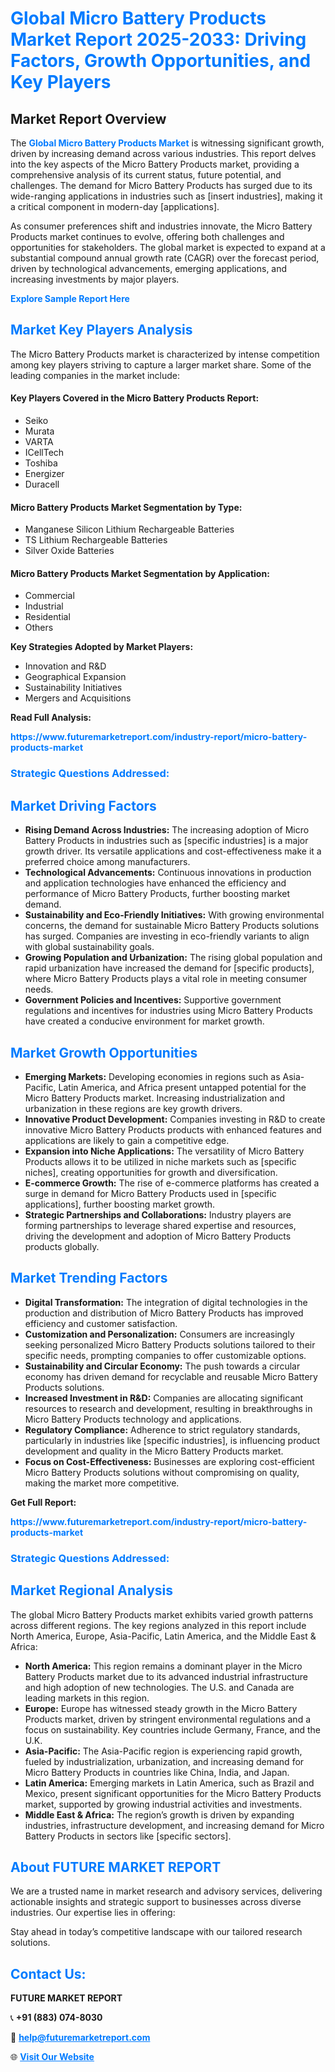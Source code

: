 <h1 style="color: #007BFF;">Global Micro Battery Products Market Report 2025-2033: Driving Factors, Growth Opportunities, and Key Players</h1>

<section id="overview">
<h2>Market Report Overview</h2>
<p>The <a href="https://www.futuremarketreport.com/industry-report/micro-battery-products-market" style="color: #007BFF; text-decoration: none;"><strong>Global Micro Battery Products Market</strong></a> is witnessing significant growth, driven by increasing demand across various industries. This report delves into the key aspects of the Micro Battery Products market, providing a comprehensive analysis of its current status, future potential, and challenges. The demand for Micro Battery Products has surged due to its wide-ranging applications in industries such as [insert industries], making it a critical component in modern-day [applications].</p>
<p>As consumer preferences shift and industries innovate, the Micro Battery Products market continues to evolve, offering both challenges and opportunities for stakeholders. The global market is expected to expand at a substantial compound annual growth rate (CAGR) over the forecast period, driven by technological advancements, emerging applications, and increasing investments by major players.</p>
</section>

<section id="overview">
<p><a href="https://www.futuremarketreport.com/request-sample/reportId=75574" style="color: #007BFF; text-decoration: none;"><strong>Explore Sample Report Here</strong></a></p>
</section>

<section id="key-players">
<h2 style="color: #007BFF;">Market Key Players Analysis</h2>
<p>The Micro Battery Products market is characterized by intense competition among key players striving to capture a larger market share. Some of the leading companies in the market include:</p>
<h4>Key Players Covered in the Micro Battery Products Report:</h4>
<ul><li>Seiko</li><li>Murata</li><li>VARTA</li><li>ICellTech</li><li>Toshiba</li><li>Energizer</li><li>Duracell</li></ul>
<h4>Micro Battery Products Market Segmentation by Type:</h4>
<ul><li>Manganese Silicon Lithium Rechargeable Batteries</li><li>TS Lithium Rechargeable Batteries</li><li>Silver Oxide Batteries</li></ul>

<h4>Micro Battery Products Market Segmentation by Application:</h4>
<ul><li>Commercial</li><li>Industrial</li><li>Residential</li><li>Others</li></ul>
<p><strong>Key Strategies Adopted by Market Players:</strong></p>
<ul>
<li>Innovation and R&D</li>
<li>Geographical Expansion</li>
<li>Sustainability Initiatives</li>
<li>Mergers and Acquisitions</li>
</ul>
</section>

<section>
<p><strong>Read Full Analysis: </strong></p><a href="https://www.futuremarketreport.com/industry-report/micro-battery-products-market" style="color: #007BFF; text-decoration: none;"><strong>https://www.futuremarketreport.com/industry-report/micro-battery-products-market</strong></a>
<h3 style="color: #007BFF;">Strategic Questions Addressed:</h3>
</section>

<section id="driving-factors">
<h2 style="color: #007BFF;">Market Driving Factors</h2>
<ul>
<li><strong>Rising Demand Across Industries:</strong> The increasing adoption of Micro Battery Products in industries such as [specific industries] is a major growth driver. Its versatile applications and cost-effectiveness make it a preferred choice among manufacturers.</li>
<li><strong>Technological Advancements:</strong> Continuous innovations in production and application technologies have enhanced the efficiency and performance of Micro Battery Products, further boosting market demand.</li>
<li><strong>Sustainability and Eco-Friendly Initiatives:</strong> With growing environmental concerns, the demand for sustainable Micro Battery Products solutions has surged. Companies are investing in eco-friendly variants to align with global sustainability goals.</li>
<li><strong>Growing Population and Urbanization:</strong> The rising global population and rapid urbanization have increased the demand for [specific products], where Micro Battery Products plays a vital role in meeting consumer needs.</li>
<li><strong>Government Policies and Incentives:</strong> Supportive government regulations and incentives for industries using Micro Battery Products have created a conducive environment for market growth.</li>
</ul>
</section>

<section id="growth-opportunities">
<h2 style="color: #007BFF;">Market Growth Opportunities</h2>
<ul>
<li><strong>Emerging Markets:</strong> Developing economies in regions such as Asia-Pacific, Latin America, and Africa present untapped potential for the Micro Battery Products market. Increasing industrialization and urbanization in these regions are key growth drivers.</li>
<li><strong>Innovative Product Development:</strong> Companies investing in R&D to create innovative Micro Battery Products products with enhanced features and applications are likely to gain a competitive edge.</li>
<li><strong>Expansion into Niche Applications:</strong> The versatility of Micro Battery Products allows it to be utilized in niche markets such as [specific niches], creating opportunities for growth and diversification.</li>
<li><strong>E-commerce Growth:</strong> The rise of e-commerce platforms has created a surge in demand for Micro Battery Products used in [specific applications], further boosting market growth.</li>
<li><strong>Strategic Partnerships and Collaborations:</strong> Industry players are forming partnerships to leverage shared expertise and resources, driving the development and adoption of Micro Battery Products products globally.</li>
</ul>
</section>

<section id="trending-factors">
<h2 style="color: #007BFF;">Market Trending Factors</h2>
<ul>
<li><strong>Digital Transformation:</strong> The integration of digital technologies in the production and distribution of Micro Battery Products has improved efficiency and customer satisfaction.</li>
<li><strong>Customization and Personalization:</strong> Consumers are increasingly seeking personalized Micro Battery Products solutions tailored to their specific needs, prompting companies to offer customizable options.</li>
<li><strong>Sustainability and Circular Economy:</strong> The push towards a circular economy has driven demand for recyclable and reusable Micro Battery Products solutions.</li>
<li><strong>Increased Investment in R&D:</strong> Companies are allocating significant resources to research and development, resulting in breakthroughs in Micro Battery Products technology and applications.</li>
<li><strong>Regulatory Compliance:</strong> Adherence to strict regulatory standards, particularly in industries like [specific industries], is influencing product development and quality in the Micro Battery Products market.</li>
<li><strong>Focus on Cost-Effectiveness:</strong> Businesses are exploring cost-efficient Micro Battery Products solutions without compromising on quality, making the market more competitive.</li>
</ul>
</section>

<section>
<p><strong>Get Full Report: </strong></p><a href="https://www.futuremarketreport.com/industry-report/micro-battery-products-market" style="color: #007BFF; text-decoration: none;"><strong>https://www.futuremarketreport.com/industry-report/micro-battery-products-market</strong></a>
<h3 style="color: #007BFF;">Strategic Questions Addressed:</h3>
</section>


<section id="regional-analysis">
<h2 style="color: #007BFF;">Market Regional Analysis</h2>
<p>The global Micro Battery Products market exhibits varied growth patterns across different regions. The key regions analyzed in this report include North America, Europe, Asia-Pacific, Latin America, and the Middle East & Africa:</p>
<ul>
<li><strong>North America:</strong> This region remains a dominant player in the Micro Battery Products market due to its advanced industrial infrastructure and high adoption of new technologies. The U.S. and Canada are leading markets in this region.</li>
<li><strong>Europe:</strong> Europe has witnessed steady growth in the Micro Battery Products market, driven by stringent environmental regulations and a focus on sustainability. Key countries include Germany, France, and the U.K.</li>
<li><strong>Asia-Pacific:</strong> The Asia-Pacific region is experiencing rapid growth, fueled by industrialization, urbanization, and increasing demand for Micro Battery Products in countries like China, India, and Japan.</li>
<li><strong>Latin America:</strong> Emerging markets in Latin America, such as Brazil and Mexico, present significant opportunities for the Micro Battery Products market, supported by growing industrial activities and investments.</li>
<li><strong>Middle East & Africa:</strong> The region’s growth is driven by expanding industries, infrastructure development, and increasing demand for Micro Battery Products in sectors like [specific sectors].</li>
</ul>
</section>

<footer>
<h2 style="color: #007BFF;">About FUTURE MARKET REPORT</h2>
<p>We are a trusted name in market research and advisory services, delivering actionable insights and strategic support to businesses across diverse industries. Our expertise lies in offering:</p>

<p>Stay ahead in today’s competitive landscape with our tailored research solutions.</p>

<h2 style="color: #007BFF;">Contact Us:</h2>
<p><strong>FUTURE MARKET REPORT</strong></p>
<p>📞 <strong>+91 (883) 074-8030</strong></p>
<p>📧 <strong><a href="mailto:help@futuremarketreport.com" style="color: #007BFF;">help@futuremarketreport.com</a></strong></p>
<p>🌐 <strong><a href="https://www.futuremarketreport.com/" style="color: #007BFF;">Visit Our Website</a></strong></p>
</footer>